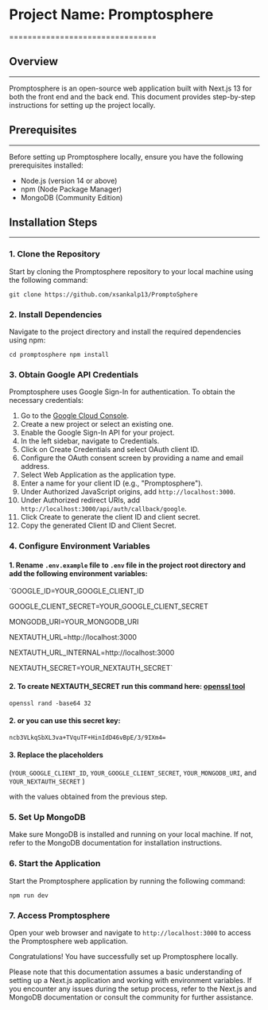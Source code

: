 # Project Name: Promptosphere
================================

## Overview
--------

Promptosphere is an open-source web application built with Next.js 13 for both the front end and the back end. This document provides step-by-step instructions for setting up the project locally.

## Prerequisites
-------------

Before setting up Promptosphere locally, ensure you have the following prerequisites installed:

-   Node.js (version 14 or above)
-   npm (Node Package Manager)
-   MongoDB (Community Edition)

## Installation Steps
------------------

### 1\. Clone the Repository

Start by cloning the Promptosphere repository to your local machine using the following command:


`git clone https://github.com/xsankalp13/PromptoSphere`


### 2\. Install Dependencies

Navigate to the project directory and install the required dependencies using npm:


`cd promptosphere
npm install`


### 3\. Obtain Google API Credentials

Promptosphere uses Google Sign-In for authentication. To obtain the necessary credentials:

1.  Go to the [Google Cloud Console](https://console.cloud.google.com/).
2.  Create a new project or select an existing one.
3.  Enable the Google Sign-In API for your project.
4.  In the left sidebar, navigate to Credentials.
5.  Click on Create Credentials and select OAuth client ID.
6.  Configure the OAuth consent screen by providing a name and email address.
7.  Select Web Application as the application type.
8.  Enter a name for your client ID (e.g., "Promptosphere").
9.  Under Authorized JavaScript origins, add `http://localhost:3000`.
10. Under Authorized redirect URIs, add `http://localhost:3000/api/auth/callback/google`.
11. Click Create to generate the client ID and client secret.
12. Copy the generated Client ID and Client Secret.

### 4\. Configure Environment Variables

#### 1\. Rename `.env.example` file to `.env` file in the project root directory and add the following environment variables:

`GOOGLE_ID=YOUR_GOOGLE_CLIENT_ID

GOOGLE_CLIENT_SECRET=YOUR_GOOGLE_CLIENT_SECRET

MONGODB_URI=YOUR_MONGODB_URI

NEXTAUTH_URL=http://localhost:3000

NEXTAUTH_URL_INTERNAL=http://localhost:3000

NEXTAUTH_SECRET=YOUR_NEXTAUTH_SECRET`

#### 2\. To create NEXTAUTH_SECRET run this command here: [openssl tool](https://www.cryptool.org/en/cto/openssl)

`openssl rand -base64 32`

#### 2\. or you can use this secret key:

`ncb3VLkqSbXL3va+TVquTF+HinIdD46vBpE/3/9IXm4=`

#### 3\. Replace the placeholders

(`YOUR_GOOGLE_CLIENT_ID`, `YOUR_GOOGLE_CLIENT_SECRET`, `YOUR_MONGODB_URI`, and `YOUR_NEXTAUTH_SECRET` ) 

with the values obtained from the previous step.

### 5\. Set Up MongoDB

Make sure MongoDB is installed and running on your local machine. If not, refer to the MongoDB documentation for installation instructions.

### 6\. Start the Application

Start the Promptosphere application by running the following command:


`npm run dev`


### 7\. Access Promptosphere

Open your web browser and navigate to `http://localhost:3000` to access the Promptosphere web application.

Congratulations! You have successfully set up Promptosphere locally.

Please note that this documentation assumes a basic understanding of setting up a Next.js application and working with environment variables. If you encounter any issues during the setup process, refer to the Next.js and MongoDB documentation or consult the community for further assistance.
